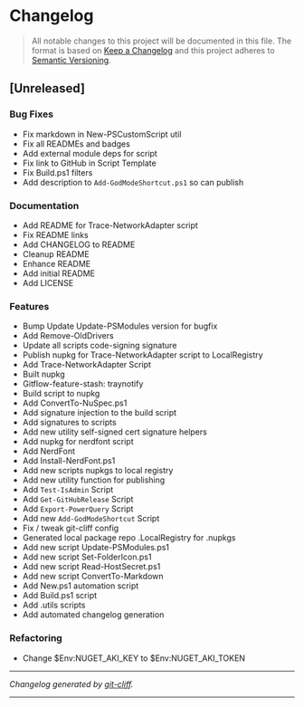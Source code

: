 # Changelog

> All notable changes to this project will be documented in this file. The format is based on
[Keep a Changelog](http://keepachangelog.com/) and this project adheres to
[Semantic Versioning](http://semver.org/).

## [Unreleased]

### Bug Fixes

- Fix markdown in New-PSCustomScript util
- Fix all READMEs and badges
- Add external module deps for script
- Fix link to GitHub in Script Template
- Fix Build.ps1 filters
- Add description to `Add-GodModeShortcut.ps1` so can publish

### Documentation

- Add README for Trace-NetworkAdapter script
- Fix README links
- Add CHANGELOG to README
- Cleanup README
- Enhance README
- Add initial README
- Add LICENSE

### Features

- Bump Update Update-PSModules version for bugfix
- Add Remove-OldDrivers
- Update all scripts code-signing signature
- Publish nupkg for Trace-NetworkAdapter script to LocalRegistry
- Add Trace-NetworkAdapter Script
- Built nupkg
- Gitflow-feature-stash: traynotify
- Build script to nupkg
- Add ConvertTo-NuSpec.ps1
- Add signature injection to the build script
- Add signatures to scripts
- Add new utility self-signed cert signature helpers
- Add nupkg for nerdfont script
- Add NerdFont
- Add Install-NerdFont.ps1
- Add new scripts nupkgs to local registry
- Add new utility function for publishing
- Add `Test-IsAdmin` Script
- Add `Get-GitHubRelease` Script
- Add `Export-PowerQuery` Script
- Add new `Add-GodModeShortcut` Script
- Fix / tweak git-cliff config
- Generated local package repo .LocalRegistry for .nupkgs
- Add new script Update-PSModules.ps1
- Add new script Set-FolderIcon.ps1
- Add new script Read-HostSecret.ps1
- Add new script ConvertTo-Markdown
- Add New.ps1 automation script
- Add Build.ps1 script
- Add .utils scripts
- Add automated changelog generation

### Refactoring

- Change $Env:NUGET_AKI_KEY to $Env:NUGET_AKI_TOKEN

***
*Changelog generated by [git-cliff](https://github.com/orhun/git-cliff).*
***

